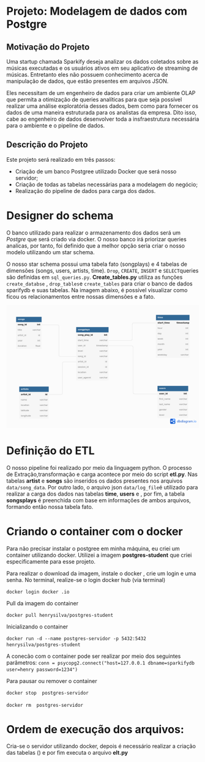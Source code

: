 # Projeto: Modelagem de dados com Postgre

## Motivação do Projeto

Uma startup chamada Sparkify deseja analizar os dados coletados sobre as músicas executadas e os usuários ativos em seu aplicativo de streaming de músicas. Entretanto eles não possuem conhecimento acerca de manipulação de dados, que estão presentes em arquivos JSON.

Eles necessitam de um engenheiro de dados para criar um ambiente OLAP que permita a otimização de queries analíticas para que seja possível realizar uma análise exploratória desses dados, bem como para fornecer os dados de uma maneira estruturada para os analistas da empresa. Dito isso, cabe ao engenheiro de dados desenvolver toda a insfraestrutura necessária para o ambiente e o pipeline de dados. 

## Descrição do Projeto 

Este projeto será realizado em três passos:
  * Criação de um banco Postgree utilizado Docker que será nosso servidor;
  * Criação de todas as tabelas necessárias para a modelagem do negócio;
  * Realização do pipeline de dados para carga dos dados.


# Designer do schema

O banco utilizado para realizar o armazenamento dos dados será um *Postgre* que será criado via docker. O nosso banco irá priorizar queries analícas, por tanto, foi definido que a melhor opção seria criar o nosso modelo utilizando um star schema. 

O nosso star schema possui uma tabela fato (songplays)  e 4 tabelas de dimensões (songs, users, artists, time). `Drop`, `CREATE`, `INSERT` e `SELECT`queries são definidas em `sql_queries.py`. **Create_tables.py** utiliza as funções `create_databse` , `drop_tables`e  `create_tables` para criar o banco de dados sparifydb e suas tabelas. Na imagem abaixo, é possível visualizar como ficou os relacionamentos entre nossas dimensões e a fato.

![](diagrama/sparkifydb.png)

# Definição do ETL 

O nosso pipeline foi realizado por meio da linguagem python. O processo de Extração,transformação e carga acontece por meio do script **etl.py**. Nas tabelas **artist** e **songs** são inseridos os dados presentes nos arquivos `data/song_data`. Por outro lado, o arquivo json `data/log_file`é utilizado para realizar a carga dos dados nas tabelas **time**, **users** e , por fim, a tabela **songsplays** é preenchida com base em informações de ambos arquivos, formando então nossa tabela fato. 


# Criando o container com o docker 

Para não precisar instalar o postgree em minha máquina, eu criei um container utilizando docker. Utilizei a imagem **postgres-student** que criei especificamente para esse projeto.

Para realizar o download da imagem, instale o docker , crie um login e uma senha. No terminal, realize-se o login docker hub (via terminal)

```
docker login docker .io
```
Pull da imagem do container 
```
docker pull henrysilva/postgres-student
```
Inicializando o container 

```
docker run -d --name postgres-servidor -p 5432:5432 henrysilva/postgres-student
```
A conecão com o container pode ser realizar por meio dos seguintes parâmetros: 
`conn = psycopg2.connect("host=127.0.0.1 dbname=sparkifydb user=henry password=1234")`

Para pausar ou remover o container

```
docker stop  postgres-servidor

docker rm  postgres-servidor
```
# Ordem de execução dos arquivos:

Cria-se o servidor utilizando docker, depois é necessário realizar a criação das tabelas () e por fim executa o arquivo **elt.py**
